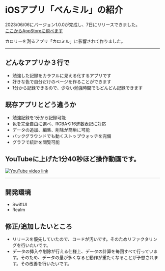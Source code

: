 # iOSアプリ「べんミル」の紹介

2023/06/06にバージョン1.0.0が完成し、7日にリリースできました。    
[ここからAppStoreに飛べます](https://apps.apple.com/jp/app/%E3%81%B9%E3%82%93%E3%83%9F%E3%83%AB-%E5%8B%89%E5%BC%B7%E8%A8%98%E9%8C%B2%E3%82%92%E8%A6%8B%E3%81%88%E3%82%8B%E5%8C%96%E3%81%99%E3%82%8B/id6449942689)

カロリーを測るアプリ「カロミル」に影響されて作りました。

-----
## どんなアプリか３行で
- 勉強した記録をカラフルに見える化するアプリです
- 好きな色で自分だけのページを作ることができます
- 1分から記録できるので、少ない勉強時間でもどんどん記録できます

## 既存アプリとどう違うか
- 勉強記録を1分から記録可能
- 色を完全自由に選べ、RGBAや16進数表記に対応
- データの追加、編集、削除が簡単に可能
- バックグラウンドでも動くストップウォッチを完備
- グラフで統計を閲覧可能

## YouTubeに上げた1分40秒ほど操作動画です。
[![YouTube video link](https://img.youtube.com/vi/4sJPLM3w4zc/maxresdefault.jpg)](https://www.youtube.com/watch?v=4sJPLM3w4zc)

-----

## 開発環境
- SwiftUI
- Realm

## 修正/追加したいところ
- リリースを優先していたので、コードが汚いです。そのためリファクタリングを行いたいです。
- データの挿入や削除が行える仕様上、データの計算を毎回すべて行っています。そのため、データの量が多くなると動作が重たくなることが予想されます。その改善を行いたいです。
